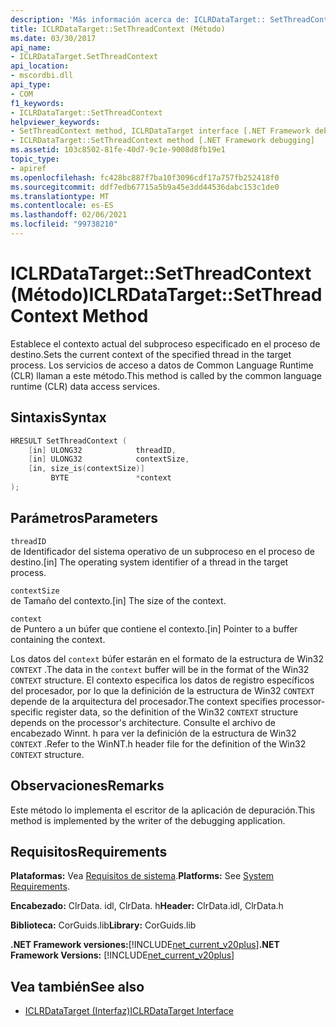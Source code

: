 ```yaml
---
description: 'Más información acerca de: ICLRDataTarget:: SetThreadContext (método)'
title: ICLRDataTarget::SetThreadContext (Método)
ms.date: 03/30/2017
api_name:
- ICLRDataTarget.SetThreadContext
api_location:
- mscordbi.dll
api_type:
- COM
f1_keywords:
- ICLRDataTarget::SetThreadContext
helpviewer_keywords:
- SetThreadContext method, ICLRDataTarget interface [.NET Framework debugging]
- ICLRDataTarget::SetThreadContext method [.NET Framework debugging]
ms.assetid: 103c8502-81fe-40d7-9c1e-9008d8fb19e1
topic_type:
- apiref
ms.openlocfilehash: fc428bc887f7ba10f3096cdf17a757fb252418f0
ms.sourcegitcommit: ddf7edb67715a5b9a45e3dd44536dabc153c1de0
ms.translationtype: MT
ms.contentlocale: es-ES
ms.lasthandoff: 02/06/2021
ms.locfileid: "99738210"
---
```

# <a name="iclrdatatargetsetthreadcontext-method"></a><span data-ttu-id="c2c9e-103">ICLRDataTarget::SetThreadContext (Método)</span><span class="sxs-lookup"><span data-stu-id="c2c9e-103">ICLRDataTarget::SetThreadContext Method</span></span>

<span data-ttu-id="c2c9e-104">Establece el contexto actual del subproceso especificado en el proceso de destino.</span><span class="sxs-lookup"><span data-stu-id="c2c9e-104">Sets the current context of the specified thread in the target process.</span></span> <span data-ttu-id="c2c9e-105">Los servicios de acceso a datos de Common Language Runtime (CLR) llaman a este método.</span><span class="sxs-lookup"><span data-stu-id="c2c9e-105">This method is called by the common language runtime (CLR) data access services.</span></span>  
  
## <a name="syntax"></a><span data-ttu-id="c2c9e-106">Sintaxis</span><span class="sxs-lookup"><span data-stu-id="c2c9e-106">Syntax</span></span>  
  
```cpp  
HRESULT SetThreadContext (  
    [in] ULONG32            threadID,  
    [in] ULONG32            contextSize,  
    [in, size_is(contextSize)]
         BYTE               *context  
);  
```  
  
## <a name="parameters"></a><span data-ttu-id="c2c9e-107">Parámetros</span><span class="sxs-lookup"><span data-stu-id="c2c9e-107">Parameters</span></span>  

 `threadID`  
 <span data-ttu-id="c2c9e-108">de Identificador del sistema operativo de un subproceso en el proceso de destino.</span><span class="sxs-lookup"><span data-stu-id="c2c9e-108">[in] The operating system identifier of a thread in the target process.</span></span>  
  
 `contextSize`  
 <span data-ttu-id="c2c9e-109">de Tamaño del contexto.</span><span class="sxs-lookup"><span data-stu-id="c2c9e-109">[in] The size of the context.</span></span>  
  
 `context`  
 <span data-ttu-id="c2c9e-110">de Puntero a un búfer que contiene el contexto.</span><span class="sxs-lookup"><span data-stu-id="c2c9e-110">[in] Pointer to a buffer containing the context.</span></span>  
  
 <span data-ttu-id="c2c9e-111">Los datos del `context` búfer estarán en el formato de la estructura de Win32 `CONTEXT` .</span><span class="sxs-lookup"><span data-stu-id="c2c9e-111">The data in the `context` buffer will be in the format of the Win32 `CONTEXT` structure.</span></span> <span data-ttu-id="c2c9e-112">El contexto especifica los datos de registro específicos del procesador, por lo que la definición de la estructura de Win32 `CONTEXT` depende de la arquitectura del procesador.</span><span class="sxs-lookup"><span data-stu-id="c2c9e-112">The context specifies processor-specific register data, so the definition of the Win32 `CONTEXT` structure depends on the processor's architecture.</span></span> <span data-ttu-id="c2c9e-113">Consulte el archivo de encabezado Winnt. h para ver la definición de la estructura de Win32 `CONTEXT` .</span><span class="sxs-lookup"><span data-stu-id="c2c9e-113">Refer to the WinNT.h header file for the definition of the Win32 `CONTEXT` structure.</span></span>  
  
## <a name="remarks"></a><span data-ttu-id="c2c9e-114">Observaciones</span><span class="sxs-lookup"><span data-stu-id="c2c9e-114">Remarks</span></span>  

 <span data-ttu-id="c2c9e-115">Este método lo implementa el escritor de la aplicación de depuración.</span><span class="sxs-lookup"><span data-stu-id="c2c9e-115">This method is implemented by the writer of the debugging application.</span></span>  
  
## <a name="requirements"></a><span data-ttu-id="c2c9e-116">Requisitos</span><span class="sxs-lookup"><span data-stu-id="c2c9e-116">Requirements</span></span>  

 <span data-ttu-id="c2c9e-117">**Plataformas:** Vea [Requisitos de sistema](../../get-started/system-requirements.md).</span><span class="sxs-lookup"><span data-stu-id="c2c9e-117">**Platforms:** See [System Requirements](../../get-started/system-requirements.md).</span></span>  
  
 <span data-ttu-id="c2c9e-118">**Encabezado:** ClrData. idl, ClrData. h</span><span class="sxs-lookup"><span data-stu-id="c2c9e-118">**Header:** ClrData.idl, ClrData.h</span></span>  
  
 <span data-ttu-id="c2c9e-119">**Biblioteca:** CorGuids.lib</span><span class="sxs-lookup"><span data-stu-id="c2c9e-119">**Library:** CorGuids.lib</span></span>  
  
 <span data-ttu-id="c2c9e-120">**.NET Framework versiones:**[!INCLUDE[net_current_v20plus](../../../../includes/net-current-v20plus-md.md)]</span><span class="sxs-lookup"><span data-stu-id="c2c9e-120">**.NET Framework Versions:** [!INCLUDE[net_current_v20plus](../../../../includes/net-current-v20plus-md.md)]</span></span>  
  
## <a name="see-also"></a><span data-ttu-id="c2c9e-121">Vea también</span><span class="sxs-lookup"><span data-stu-id="c2c9e-121">See also</span></span>

- [<span data-ttu-id="c2c9e-122">ICLRDataTarget (Interfaz)</span><span class="sxs-lookup"><span data-stu-id="c2c9e-122">ICLRDataTarget Interface</span></span>](iclrdatatarget-interface.md)
